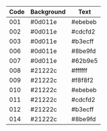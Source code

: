 | Code | Background | Text |
|------|------------|------|
| 001 | #0d011e | #ebebeb |
| 002 | #0d011e | #cdcfd2 |
| 003 | #0d011e | #b3ecff |
| 006 | #0d011e | #8be9fd |
| 007 | #0d011e | #62b9e5 |
| 008 | #21222c | #ffffff |
| 009 | #21222c | #f8f8f2 |
| 010 | #21222c | #ebebeb |
| 011 | #21222c | #cdcfd2 |
| 012 | #21222c | #b3ecff |
| 014 | #21222c | #8be9fd |
